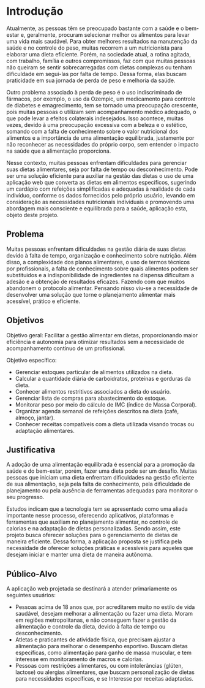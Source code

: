 # Introdução

Atualmente, as pessoas têm se preocupado bastante com a saúde e o bem-estar e, geralmente, procuram selecionar melhor os alimentos para levar uma vida mais saudável. Para obter melhores resultados na manutenção da saúde e no controle do peso, muitas recorrem a um nutricionista para elaborar uma dieta eficiente. Porém, na sociedade atual, a rotina agitada, com trabalho, família e outros compromissos, faz com que muitas pessoas não queiram se sentir sobrecarregadas com dietas complexas ou tenham dificuldade em segui-las por falta de tempo. Dessa forma, elas buscam praticidade em sua jornada de perda de peso e melhoria da saúde.

Outro problema associado à perda de peso é o uso indiscriminado de fármacos, por exemplo, o uso da Ozempic, um medicamento para controle de diabetes e emagrecimento, tem se tornado uma preocupação crescente, pois muitas pessoas o utilizam sem acompanhamento médico adequado, o que pode levar a efeitos colaterais indesejados. Isso acontece, muitas vezes, devido à uma preocupação excessiva com a beleza e o estético, somando com a falta de conhecimento sobre o valor nutricional dos alimentos e a importância de uma alimentação equilibrada, justamente por não reconhecer as necessidades do próprio corpo, sem entender o impacto na saúde que a alimentação proporciona.

Nesse contexto, muitas pessoas enfrentam dificuldades para gerenciar suas dietas alimentares, seja por falta de tempo ou desconhecimento. Pode ser uma solução eficiente para auxiliar na gestão das dietas o uso de uma aplicação web que converta as dietas em alimentos específicos, sugerindo um cardápio com refeições simplificadas e adequadas à realidade de cada indivíduo, conforme os dados fornecidos pelo próprio usuário, levando em consideração as necessidades nutricionais individuais e promovendo uma abordagem mais consciente e equilibrada para a saúde, aplicação esta, objeto deste projeto.



## Problema

Muitas pessoas enfrentam dificuldades na gestão diária de suas dietas devido à falta de tempo, organização e conhecimento sobre nutrição. Além disso, a complexidade dos planos alimentares, o uso de termos técnicos por profissionais, a falta de conhecimento sobre quais alimentos podem ser substituidos e a indisponibilidade de ingredientes na dispensa dificultam a adesão e a obtenção de resultados eficazes. Fazendo com que muitos abandonem o protocolo alimentar. Pensando nisso viu-se a necessidade de desenvolver uma solução que torne o planejamento alimentar mais acessível, prático e eficiente.


## Objetivos

Objetivo geral: Facilitar a gestão alimentar em dietas, proporcionando maior eficiência e autonomia para otimizar resultados sem a necessidade de acompanhamento contínuo de um profissional.

Objetivo específico:
-	Gerenciar estoques particular de alimentos utilizados na dieta.
-	Calcular a quantidade diária de carboidratos, proteínas e gorduras da dieta.
-	Conhecer alimentos restritivos associados a dieta do usuário.
-	Gerenciar lista de compras para abastecimento do estoque.
-	Monitorar peso por meio do cálculo de IMC (índice de Massa Corporal).
-	Organizar agenda semanal de refeições descritos na dieta (café, almoço, jantar).
-	Conhecer receitas compatíveis com a dieta utilizada visando trocas ou adaptação alimentares.


## Justificativa

A adoção de uma alimentação equilibrada é essencial para a promoção da saúde e do bem-estar, porém, fazer uma dieta pode ser um desafio. Muitas pessoas que iniciam uma dieta enfrentam dificuldades na gestão eficiente de sua alimentação, seja pela falta de conhecimento, pela dificuldade de planejamento ou pela ausência de ferramentas adequadas para monitorar o seu progresso.

Estudos indicam que a tecnologia tem se apresentado como uma aliada importante nesse processo, oferecendo aplicativos, plataformas e ferramentas que auxiliam no planejamento alimentar, no controle de calorias e na adaptação de dietas personalizadas. Sendo assim, este projeto busca oferecer soluções para o gerenciamento de dietas de maneira eficiente.
Dessa forma, a aplicação proposta se justifica pela necessidade de oferecer soluções práticas e acessíveis para aqueles que desejam iniciar e manter uma dieta de maneira autônoma.


## Público-Alvo

A aplicação web projetada se destinará a atender primariamente os seguintes usuários:

- Pessoas acima de 18 anos que, por acreditarem muito no estilo de vida saudável, desejam melhorar a alimentação ou fazer uma dieta. Moram em regiões metropolitanas, e não conseguem fazer a gestão da alimentação e controle da dieta, devido à falta de tempo ou desconhecimento.
- Atletas e praticantes de atividade física, que precisam ajustar a alimentação para melhorar o desempenho esportivo. Buscam dietas específicas, como alimentação para ganho de massa muscular, e tem interesse em monitoramento de macros e calorias.
- Pessoas com restrições alimentares, ou com intolerâncias (glúten, lactose) ou alergias alimentares, que buscam personalização de dietas para necessidades específicas, e se Interesse por receitas adaptadas. 
